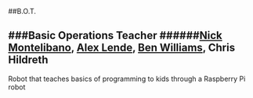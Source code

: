 ##B.O.T.

###Basic Operations Teacher
######[Nick Montelibano](https://github.com/nmont), [Alex Lende](https://github.com/ajlende), [Ben Williams](https://github.com/bennig123), Chris Hildreth
------

Robot that teaches basics of programming to kids through a Raspberry Pi robot



